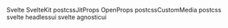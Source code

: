 Svelte
SvelteKit
postcssJitProps
OpenProps
postcssCustomMedia
postcss
svelte headlessui
svelte agnosticui